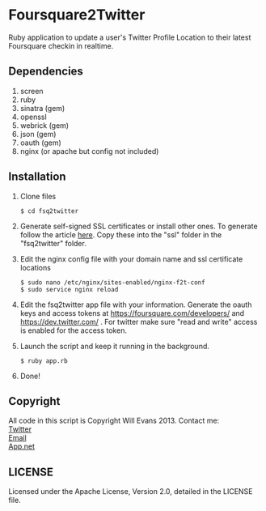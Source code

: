 Foursquare2Twitter
========

Ruby application to update a user's Twitter Profile Location to their latest Foursquare checkin in realtime.

Dependencies
--------

1.  screen  
2.  ruby  
3.  sinatra (gem)  
4.  openssl  
5.  webrick (gem)  
6.  json (gem)  
7.  oauth (gem)  
8.  nginx (or apache but config not included)  

Installation
--------

1.  Clone files  

    ```$ git clone https://github.com/will3942/fsq2twitter.git  
    $ cd fsq2twitter 
    ``` 
    
2.  Generate self-signed SSL certificates or install other ones. To generate follow the article [here](https://devcenter.heroku.com/articles/ssl-certificate-self "here"). Copy these into the "ssl" folder in the "fsq2twitter" folder.

3.  Edit the nginx config file with your domain name and ssl certificate locations
    
    ```$ sudo mv nginx-f2t-conf /etc/nginx/sites-enabled/  
    $ sudo nano /etc/nginx/sites-enabled/nginx-f2t-conf  
    $ sudo service nginx reload  
    ```

4.  Edit the fsq2twitter app file with your information. Generate the oauth keys and access tokens at https://foursquare.com/developers/ and https://dev.twitter.com/ . For twitter make sure "read and write" access is enabled for the access token.

5.  Launch the script and keep it running in the background.

    ```$ screen -S fsq2twitter  
    $ ruby app.rb  
    ```

6.  Done!

Copyright
--------

All code in this script is Copyright Will Evans 2013. Contact me:  
[Twitter](http://twitter.com/will3942 "Twitter")  
[Email](mailto:will@will3942.com "Email")    
[App.net](http://alpha.app.net/willevans "App.net")  

LICENSE  
--------

Licensed under the Apache License, Version 2.0, detailed in the LICENSE file.
